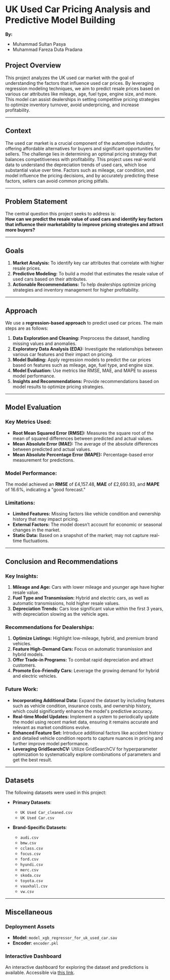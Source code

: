 # **UK Used Car Pricing Analysis and Predictive Model Building**

**By:**
- Muhammad Sultan Pasya
- Muhammad Fareza Duta Pradana

## **Project Overview**

This project analyzes the UK used car market with the goal of understanding the factors that influence used car prices. By leveraging regression modeling techniques, we aim to predict resale prices based on various car attributes like mileage, age, fuel type, engine size, and more. This model can assist dealerships in setting competitive pricing strategies to optimize inventory turnover, avoid underpricing, and increase profitability.

---

## **Context**

The used car market is a crucial component of the automotive industry, offering affordable alternatives for buyers and significant opportunities for sellers. The challenge lies in determining an optimal pricing strategy that balances competitiveness with profitability. This project uses real-world data to understand the depreciation trends of used cars, which lose substantial value over time. Factors such as mileage, car condition, and model influence the pricing decisions, and by accurately predicting these factors, sellers can avoid common pricing pitfalls.

---

## **Problem Statement**

The central question this project seeks to address is:  
**How can we predict the resale value of used cars and identify key factors that influence their marketability to improve pricing strategies and attract more buyers?**

---

## **Goals**

1. **Market Analysis:** To identify key car attributes that correlate with higher resale prices.
2. **Predictive Modeling:** To build a model that estimates the resale value of used cars based on their attributes.
3. **Actionable Recommendations:** To help dealerships optimize pricing strategies and inventory management for higher profitability.

---

## **Approach**

We use a **regression-based approach** to predict used car prices. The main steps are as follows:

1. **Data Exploration and Cleaning:** Preprocess the dataset, handling missing values and anomalies.
2. **Exploratory Data Analysis (EDA):** Investigate the relationships between various car features and their impact on pricing.
3. **Model Building:** Apply regression models to predict the car prices based on features such as mileage, age, fuel type, and engine size.
4. **Model Evaluation:** Use metrics like RMSE, MAE, and MAPE to assess model performance.
5. **Insights and Recommendations:** Provide recommendations based on model results to optimize pricing strategies.

---

## **Model Evaluation**

### **Key Metrics Used:**
- **Root Mean Squared Error (RMSE):** Measures the square root of the mean of squared differences between predicted and actual values.
- **Mean Absolute Error (MAE):** The average of the absolute differences between predicted and actual values.
- **Mean Absolute Percentage Error (MAPE):** Percentage-based error measurement for predictions.

### **Model Performance:**
The model achieved an **RMSE** of £4,157.48, **MAE** of £2,693.93, and **MAPE** of 16.6%, indicating a "good forecast."

### **Limitations:**
- **Limited Features:** Missing factors like vehicle condition and ownership history that may impact pricing.
- **External Factors:** The model doesn’t account for economic or seasonal changes in the market.
- **Static Data:** Based on a snapshot of the market; may not capture real-time fluctuations.

---

## **Conclusion and Recommendations**

### **Key Insights:**
1. **Mileage and Age:** Cars with lower mileage and younger age have higher resale value.
2. **Fuel Type and Transmission:** Hybrid and electric cars, as well as automatic transmissions, hold higher resale values.
3. **Depreciation Trends:** Cars lose significant value within the first 3 years, with depreciation slowing as the vehicle ages.

### **Recommendations for Dealerships:**
1. **Optimize Listings:** Highlight low-mileage, hybrid, and premium brand vehicles.
2. **Feature High-Demand Cars:** Focus on automatic transmission and hybrid models.
3. **Offer Trade-in Programs:** To combat rapid depreciation and attract customers.
4. **Promote Eco-Friendly Cars:** Leverage the growing demand for hybrid and electric vehicles.

### **Future Work:**
- **Incorporating Additional Data:** Expand the dataset by including features such as vehicle condition, insurance costs, and ownership history, which could significantly enhance the model's predictive accuracy.  
- **Real-time Model Updates:** Implement a system to periodically update the model using recent market data, ensuring it remains accurate and relevant as market conditions evolve.  
- **Enhanced Feature Set:** Introduce additional factors like accident history and detailed vehicle condition reports to capture nuances in pricing and further improve model performance.  
- **Leveraging GridSearchCV:** Utilize GridSearchCV for hyperparameter optimization to systematically explore combinations of parameters and get the best result.

---

## **Datasets**
The following datasets were used in this project:  

- **Primary Datasets**:  
  - `UK Used Car_cleaned.csv`  
  - `UK Used Car.csv`  

- **Brand-Specific Datasets**:  
  - `audi.csv`  
  - `bmw.csv`  
  - `cclass.csv`  
  - `focus.csv`  
  - `ford.csv`  
  - `hyundi.csv`  
  - `merc.csv`  
  - `skoda.csv`  
  - `toyota.csv`  
  - `vauxhall.csv`  
  - `vw.csv`  

---

## **Miscellaneous**

### **Deployment Assets**
- **Model**: `model_xgb_regressor_for_uk_used_car.sav`  
- **Encoder**: `encoder.pkl` 

### **Interactive Dashboard**
An interactive dashboard for exploring the dataset and predictions is available. Accessible via [this link](https://public.tableau.com/app/profile/sultan.pasya/viz/UKUsedCarDashboard/Home).
